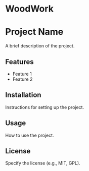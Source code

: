 # WoodWork

# Project Name
A brief description of the project.

## Features
- Feature 1
- Feature 2

## Installation
Instructions for setting up the project.

## Usage
How to use the project.

## License
Specify the license (e.g., MIT, GPL).
